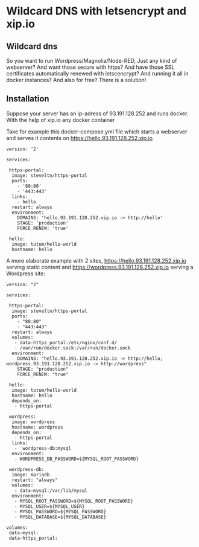 # Wildcard DNS with letsencrypt and xip.io

## Wildcard dns

So you want to run Wordpress/Magnolia/Node-RED, Just any kind of webserver? And want those secure with https? And have those SSL certificates automatically renewed with letscencrypt? And running it all in docker instances? And also for free? There is a solution!

## Installation

Suppose your server has an ip-adress of 93.191.128.252 and runs docker. With the help of xip.io any docker container 

Take for example this docker-compose.yml file which starts a webserver and serves it contents on https://hello.93.191.128.252.xip.io
```
version: '2'

services:

 https-portal:
  image: steveltn/https-portal
  ports:
    - '80:80'
    - '443:443'
  links:
    - hello
  restart: always
  environment:
    DOMAINS: 'hello.93.191.128.252.xip.io -> http://hello'
    STAGE: 'production'
    FORCE_RENEW: 'true'

 hello:
  image: tutum/hello-world
  hostname: hello
```

A more elaborate example with 2 sites, https://hello.93.191.128.252.xip.io serving static content and https://wordpress.93.191.128.252.xip.io serving a Wordpress site:
```
version: "2"

services:

 https-portal:
  image: steveltn/https-portal
  ports:
    - "80:80"
    - "443:443"
  restart: always
  volumes:
   - data-https_portal:/etc/nginx/conf.d/
   - /var/run/docker.sock:/var/run/docker.sock
  environment:
    DOMAINS: "hello.93.191.128.252.xip.io -> http://hello, wordpress.93.191.128.252.xip.io -> http://wordpress"
    STAGE: "production"
    FORCE_RENEW: "true"

 hello:
  image: tutum/hello-world
  hostname: hello
  depends_on:
   - https-portal

 wordpress:
  image: wordpress
  hostname: wordpress
  depends_on:
   - https-portal
  links:
   -  wordpress-db:mysql
  environment:
   - WORDPRESS_DB_PASSWORD=${MYSQL_ROOT_PASSWORD}

 wordpress-db:
  image: mariadb
  restart: "always"
  volumes:
   - data-mysql:/var/lib/mysql
  environment:
   - MYSQL_ROOT_PASSWORD=${MYSQL_ROOT_PASSWORD}
   - MYSQL_USER=${MYSQL_USER}
   - MYSQL_PASSWORD=${MYSQL_PASSWORD}
   - MYSQL_DATABASE=${MYSQL_DATABASE}

volumes:
 data-mysql:
 data-https_portal:
```
